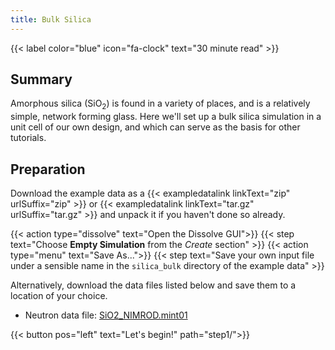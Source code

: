 ```yaml
---
title: Bulk Silica
---
```


{{< label color="blue" icon="fa-clock" text="30 minute read" >}}

## Summary

Amorphous silica (SiO<sub>2</sub>) is found in a variety of places, and is a relatively simple, network forming glass. Here we'll set up a bulk silica simulation in a unit cell of our own design, and which can serve as the basis for other tutorials.

## Preparation

Download the example data as a {{< exampledatalink linkText="zip" urlSuffix="zip" >}} or {{< exampledatalink linkText="tar.gz" urlSuffix="tar.gz" >}} and unpack it if you haven't done so already.

{{< action type="dissolve" text="Open the Dissolve GUI">}}
{{< step text="Choose **Empty Simulation** from the _Create_ section" >}}
{{< action type="menu" text="Save As...">}}
{{< step text="Save your own input file under a sensible name in the `silica_bulk` directory of the example data" >}}

Alternatively, download the data files listed below and save them to a location of your choice.

- Neutron data file: [SiO2_NIMROD.mint01](https://raw.githubusercontent.com/projectdissolve/dissolve/develop/examples/silica_bulk/data/SiO2_NIMROD.mint01)

{{< button pos="left" text="Let's begin!" path="step1/">}}
